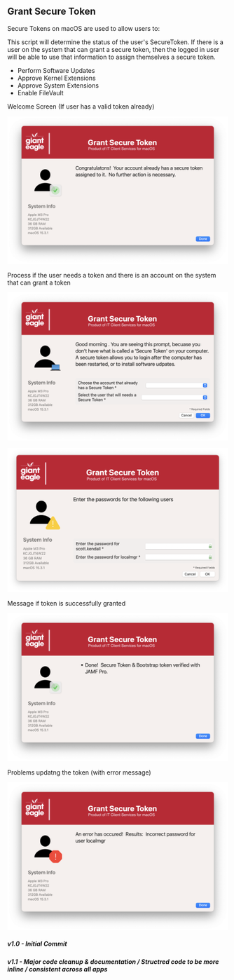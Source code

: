 ## Grant Secure Token

Secure Tokens on macOS are used to allow users to:

This script will determine the status of the user's SecureToken.  If there is a user on the system that can grant a secure token, then the logged in user will be able to use that information to assign themselves a secure token.

* Perform Software Updates
* Approve Kernel Extensions
* Approve System Extensions
* Enable FileVault

Welcome Screen (If user has a valid token already)

![](/GrantSecureToken/GrantSecureToken_NoIssues.png)

Process if the user needs a token and there is an account on the system that can grant a token

![](/GrantSecureToken/GrantSecureToken_Welcome.png)

![](/GrantSecureToken/GrantSecureToken_Passwords.png)

Message if token is successfully granted

![](/GrantSecureToken/GrantSecureToken_Success.png)

Problems updatng the token (with error message)

![](/GrantSecureToken/GrantSecureToken_Failure.png)

##### _v1.0 - Initial Commit_
##### _v1.1 - Major code cleanup & documentation / Structred code to be more inline / consistent across all apps_
